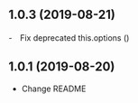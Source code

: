 <a name="1.0.3"></a>
## 1.0.3 (2019-08-21)
-　Fix deprecated this.options ()
<a name="1.0.1"></a>
## 1.0.1 (2019-08-20)
- Change README

